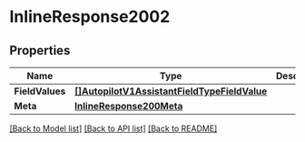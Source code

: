 # InlineResponse2002

## Properties

Name | Type | Description | Notes
------------ | ------------- | ------------- | -------------
**FieldValues** | [**[]AutopilotV1AssistantFieldTypeFieldValue**](autopilot.v1.assistant.field_type.field_value.md) |  | [optional] 
**Meta** | [**InlineResponse200Meta**](inline_response_200_meta.md) |  | [optional] 

[[Back to Model list]](../README.md#documentation-for-models) [[Back to API list]](../README.md#documentation-for-api-endpoints) [[Back to README]](../README.md)


